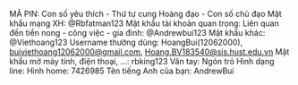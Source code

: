 MÃ PIN: Con số yêu thích  - Thứ tự cung Hoàng đạo - Con số chủ đạo
Mật khẩu mạng XH: @Rbfatman123
Mật khẩu tài khoản quan trọng: Liên quan đến tiền nong - công việc - gia đình: @Andrewbui123
Mật khẩu khác: @Viethoang123
Username thường dùng: HoangBui(12062000), buiviethoang12062000@gmail.com, Hoang.BV183540@sis.hust.edu.vn
Mật khẩu mở máy tính, điện thoại, ...: rbking123
Vân tay: Ngón trỏ
Hình dạng line: Hình home: 7426985
Tên tiếng Anh của bạn: AndrewBui
